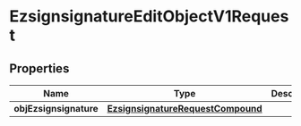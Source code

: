 
# EzsignsignatureEditObjectV1Request

## Properties
Name | Type | Description | Notes
------------ | ------------- | ------------- | -------------
**objEzsignsignature** | [**EzsignsignatureRequestCompound**](EzsignsignatureRequestCompound.md) |  | 



